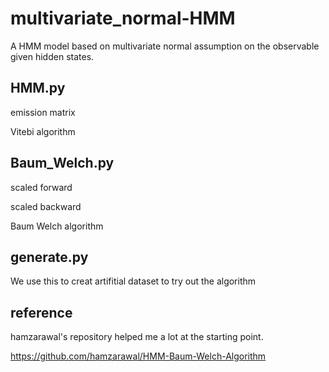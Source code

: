 # multivariate_normal-HMM
A HMM model based on multivariate normal assumption on the observable given hidden states. 

## HMM.py
emission matrix

Vitebi algorithm

## Baum_Welch.py
scaled forward

scaled backward

Baum Welch algorithm

## generate.py
We use this to creat artifitial dataset to try out the algorithm

## reference
hamzarawal's repository helped me a lot at the starting point. 

https://github.com/hamzarawal/HMM-Baum-Welch-Algorithm

